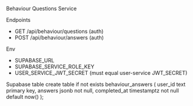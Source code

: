Behaviour Questions Service

Endpoints
- GET /api/behaviour/questions (auth)
- POST /api/behaviour/answers (auth)

Env
- SUPABASE_URL
- SUPABASE_SERVICE_ROLE_KEY
- USER_SERVICE_JWT_SECRET (must equal user-service JWT_SECRET)

Supabase table
create table if not exists behaviour_answers (
  user_id text primary key,
  answers jsonb not null,
  completed_at timestamptz not null default now()
);

